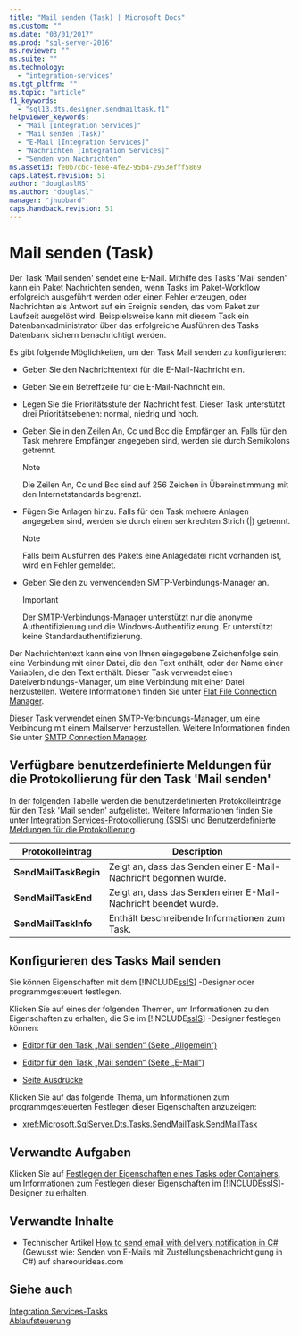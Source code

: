 ```yaml
---
title: "Mail senden (Task) | Microsoft Docs"
ms.custom: ""
ms.date: "03/01/2017"
ms.prod: "sql-server-2016"
ms.reviewer: ""
ms.suite: ""
ms.technology: 
  - "integration-services"
ms.tgt_pltfrm: ""
ms.topic: "article"
f1_keywords: 
  - "sql13.dts.designer.sendmailtask.f1"
helpviewer_keywords: 
  - "Mail [Integration Services]"
  - "Mail senden (Task)"
  - "E-Mail [Integration Services]"
  - "Nachrichten [Integration Services]"
  - "Senden von Nachrichten"
ms.assetid: fe0b7cbc-fe8e-4fe2-95b4-2953efff5869
caps.latest.revision: 51
author: "douglaslMS"
ms.author: "douglasl"
manager: "jhubbard"
caps.handback.revision: 51
---
```

# Mail senden (Task)
  Der Task 'Mail senden' sendet eine E-Mail. Mithilfe des Tasks 'Mail senden' kann ein Paket Nachrichten senden, wenn Tasks im Paket-Workflow erfolgreich ausgeführt werden oder einen Fehler erzeugen, oder Nachrichten als Antwort auf ein Ereignis senden, das vom Paket zur Laufzeit ausgelöst wird. Beispielsweise kann mit diesem Task ein Datenbankadministrator über das erfolgreiche Ausführen des Tasks Datenbank sichern benachrichtigt werden.  
  
 Es gibt folgende Möglichkeiten, um den Task Mail senden zu konfigurieren:  
  
-   Geben Sie den Nachrichtentext für die E-Mail-Nachricht ein.  
  
-   Geben Sie ein Betreffzeile für die E-Mail-Nachricht ein.  
  
-   Legen Sie die Prioritätsstufe der Nachricht fest. Dieser Task unterstützt drei Prioritätsebenen: normal, niedrig und hoch.  
  
-   Geben Sie in den Zeilen An, Cc und Bcc die Empfänger an. Falls für den Task mehrere Empfänger angegeben sind, werden sie durch Semikolons getrennt.  
  
    > [!NOTE]  
    >  Die Zeilen An, Cc und Bcc sind auf 256 Zeichen in Übereinstimmung mit den Internetstandards begrenzt.  
  
-   Fügen Sie Anlagen hinzu. Falls für den Task mehrere Anlagen angegeben sind, werden sie durch einen senkrechten Strich (|) getrennt.  
  
    > [!NOTE]  
    >  Falls beim Ausführen des Pakets eine Anlagedatei nicht vorhanden ist, wird ein Fehler gemeldet.  
  
-   Geben Sie den zu verwendenden SMTP-Verbindungs-Manager an.  
  
    > [!IMPORTANT]  
    >  Der SMTP-Verbindungs-Manager unterstützt nur die anonyme Authentifizierung und die Windows-Authentifizierung. Er unterstützt keine Standardauthentifizierung.  
  
 Der Nachrichtentext kann eine von Ihnen eingegebene Zeichenfolge sein, eine Verbindung mit einer Datei, die den Text enthält, oder der Name einer Variablen, die den Text enthält. Dieser Task verwendet einen Dateiverbindungs-Manager, um eine Verbindung mit einer Datei herzustellen. Weitere Informationen finden Sie unter [Flat File Connection Manager](../../integration-services/connection-manager/flat-file-connection-manager.md).  
  
 Dieser Task verwendet einen SMTP-Verbindungs-Manager, um eine Verbindung mit einem Mailserver herzustellen. Weitere Informationen finden Sie unter [SMTP Connection Manager](../../integration-services/connection-manager/smtp-connection-manager.md).  
  
## Verfügbare benutzerdefinierte Meldungen für die Protokollierung für den Task 'Mail senden'  
 In der folgenden Tabelle werden die benutzerdefinierten Protokolleinträge für den Task 'Mail senden' aufgelistet. Weitere Informationen finden Sie unter [Integration Services-Protokollierung &#40;SSIS&#41;](../../integration-services/performance/integration-services-ssis-logging.md) und [Benutzerdefinierte Meldungen für die Protokollierung](../../integration-services/performance/custom-messages-for-logging.md).  
  
|Protokolleintrag|Description|  
|---------------|-----------------|  
|**SendMailTaskBegin**|Zeigt an, dass das Senden einer E-Mail-Nachricht begonnen wurde.|  
|**SendMailTaskEnd**|Zeigt an, dass das Senden einer E-Mail-Nachricht beendet wurde.|  
|**SendMailTaskInfo**|Enthält beschreibende Informationen zum Task.|  
  
## Konfigurieren des Tasks Mail senden  
 Sie können Eigenschaften mit dem [!INCLUDE[ssIS](../../includes/ssis-md.md)] -Designer oder programmgesteuert festlegen.  
  
 Klicken Sie auf eines der folgenden Themen, um Informationen zu den Eigenschaften zu erhalten, die Sie im [!INCLUDE[ssIS](../../includes/ssis-md.md)] -Designer festlegen können:  
  
-   [Editor für den Task „Mail senden“ &#40;Seite „Allgemein“&#41;](../../integration-services/control-flow/send-mail-task-editor-general-page.md)  
  
-   [Editor für den Task „Mail senden“ &#40;Seite „E-Mail“&#41;](../../integration-services/control-flow/send-mail-task-editor-mail-page.md)  
  
-   [Seite Ausdrücke](../../integration-services/expressions/expressions-page.md)  
  
 Klicken Sie auf das folgende Thema, um Informationen zum programmgesteuerten Festlegen dieser Eigenschaften anzuzeigen:  
  
-   <xref:Microsoft.SqlServer.Dts.Tasks.SendMailTask.SendMailTask>  
  
## Verwandte Aufgaben  
 Klicken Sie auf [Festlegen der Eigenschaften eines Tasks oder Containers](../Topic/Set%20the%20Properties%20of%20a%20Task%20or%20Container.md), um Informationen zum Festlegen dieser Eigenschaften im [!INCLUDE[ssIS](../../includes/ssis-md.md)]-Designer zu erhalten.  
  
## Verwandte Inhalte  
  
-   Technischer Artikel [How to send email with delivery notification in C#](http://go.microsoft.com/fwlink/?LinkId=237625) (Gewusst wie: Senden von E-Mails mit Zustellungsbenachrichtigung in C#) auf shareourideas.com  
  
## Siehe auch  
 [Integration Services-Tasks](../../integration-services/control-flow/integration-services-tasks.md)   
 [Ablaufsteuerung](../../integration-services/control-flow/control-flow.md)  
  
  